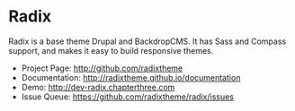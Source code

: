 # Radix

Radix is a base theme Drupal and BackdropCMS. It has Sass and Compass support, and makes it easy to build responsive themes.

* Project Page:   http://github.com/radixtheme
* Documentation:  http://radixtheme.github.io/documentation
* Demo:           http://dev-radix.chapterthree.com
* Issue Queue:    https://github.com/radixtheme/radix/issues


